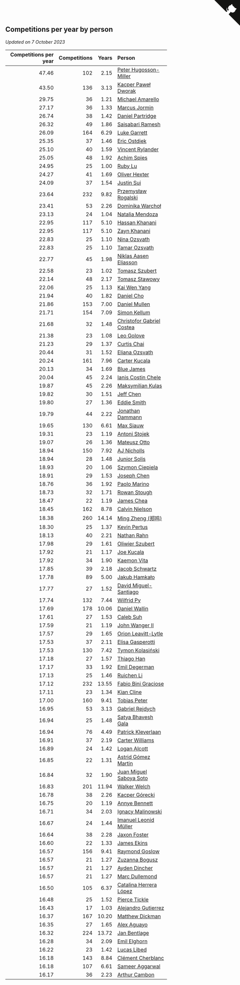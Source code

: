 ## Competitions per year by person

*Updated on  7 October 2023*

| Competitions per year | Competitions | Years | Person |
| ---: | ---: | ---: | :--- |
| 47.46 | 102 | 2.15 | [Peter Hugosson-Miller](https://www.worldcubeassociation.org/persons/2021HUGO01) |
| 43.50 | 136 | 3.13 | [Kacper Paweł Dworak](https://www.worldcubeassociation.org/persons/2020DWOR01) |
| 29.75 | 36 | 1.21 | [Michael Amarello](https://www.worldcubeassociation.org/persons/2022AMAR09) |
| 27.17 | 36 | 1.33 | [Marcus Jormin](https://www.worldcubeassociation.org/persons/2022JORM01) |
| 26.74 | 38 | 1.42 | [Daniel Partridge](https://www.worldcubeassociation.org/persons/2022PART02) |
| 26.32 | 49 | 1.86 | [Saisabari Ramesh](https://www.worldcubeassociation.org/persons/2021RAME01) |
| 26.09 | 164 | 6.29 | [Luke Garrett](https://www.worldcubeassociation.org/persons/2017GARR05) |
| 25.35 | 37 | 1.46 | [Eric Ostdiek](https://www.worldcubeassociation.org/persons/2022OSTD01) |
| 25.10 | 40 | 1.59 | [Vincent Rylander](https://www.worldcubeassociation.org/persons/2022RYLA01) |
| 25.05 | 48 | 1.92 | [Achim Spies](https://www.worldcubeassociation.org/persons/2021SPIE01) |
| 24.95 | 25 | 1.00 | [Ruby Lu](https://www.worldcubeassociation.org/persons/2022LURU01) |
| 24.27 | 41 | 1.69 | [Oliver Hexter](https://www.worldcubeassociation.org/persons/2022HEXT01) |
| 24.09 | 37 | 1.54 | [Justin Sui](https://www.worldcubeassociation.org/persons/2022SUIJ01) |
| 23.64 | 232 | 9.82 | [Przemysław Rogalski](https://www.worldcubeassociation.org/persons/2013ROGA02) |
| 23.41 | 53 | 2.26 | [Dominika Warchoł](https://www.worldcubeassociation.org/persons/2021WARC01) |
| 23.13 | 24 | 1.04 | [Natalia Mendoza](https://www.worldcubeassociation.org/persons/2022MEND24) |
| 22.95 | 117 | 5.10 | [Hassan Khanani](https://www.worldcubeassociation.org/persons/2018KHAN26) |
| 22.95 | 117 | 5.10 | [Zayn Khanani](https://www.worldcubeassociation.org/persons/2018KHAN28) |
| 22.83 | 25 | 1.10 | [Nina Ozsvath](https://www.worldcubeassociation.org/persons/2022OZSV03) |
| 22.83 | 25 | 1.10 | [Tamar Ozsvath](https://www.worldcubeassociation.org/persons/2022OZSV04) |
| 22.77 | 45 | 1.98 | [Niklas Aasen Eliasson](https://www.worldcubeassociation.org/persons/2021ELIA01) |
| 22.58 | 23 | 1.02 | [Tomasz Szubert](https://www.worldcubeassociation.org/persons/2022SZUB02) |
| 22.14 | 48 | 2.17 | [Tomasz Stawowy](https://www.worldcubeassociation.org/persons/2021STAW01) |
| 22.06 | 25 | 1.13 | [Kai Wen Yang](https://www.worldcubeassociation.org/persons/2022YANG19) |
| 21.94 | 40 | 1.82 | [Daniel Cho](https://www.worldcubeassociation.org/persons/2021CHOD01) |
| 21.86 | 153 | 7.00 | [Daniel Mullen](https://www.worldcubeassociation.org/persons/2016MULL04) |
| 21.71 | 154 | 7.09 | [Simon Kellum](https://www.worldcubeassociation.org/persons/2016KELL12) |
| 21.68 | 32 | 1.48 | [Christofor Gabriel Costea](https://www.worldcubeassociation.org/persons/2022COST03) |
| 21.38 | 23 | 1.08 | [Leo Golove](https://www.worldcubeassociation.org/persons/2022GOLO02) |
| 21.23 | 29 | 1.37 | [Curtis Chai](https://www.worldcubeassociation.org/persons/2022CHAI02) |
| 20.44 | 31 | 1.52 | [Eliana Ozsvath](https://www.worldcubeassociation.org/persons/2022OZSV01) |
| 20.24 | 161 | 7.96 | [Carter Kucala](https://www.worldcubeassociation.org/persons/2015KUCA01) |
| 20.13 | 34 | 1.69 | [Blue James](https://www.worldcubeassociation.org/persons/2022JAME01) |
| 20.04 | 45 | 2.24 | [Ianis Costin Chele](https://www.worldcubeassociation.org/persons/2021CHEL01) |
| 19.87 | 45 | 2.26 | [Maksymilian Kulas](https://www.worldcubeassociation.org/persons/2021KULA02) |
| 19.82 | 30 | 1.51 | [Jeff Chen](https://www.worldcubeassociation.org/persons/2022CHEN19) |
| 19.80 | 27 | 1.36 | [Eddie Smith](https://www.worldcubeassociation.org/persons/2022SMIT20) |
| 19.79 | 44 | 2.22 | [Jonathan Dammann](https://www.worldcubeassociation.org/persons/2021DAMM01) |
| 19.65 | 130 | 6.61 | [Max Siauw](https://www.worldcubeassociation.org/persons/2017SIAU02) |
| 19.31 | 23 | 1.19 | [Antoni Stojek](https://www.worldcubeassociation.org/persons/2022STOJ03) |
| 19.07 | 26 | 1.36 | [Mateusz Otto](https://www.worldcubeassociation.org/persons/2022OTTO01) |
| 18.94 | 150 | 7.92 | [AJ Nicholls](https://www.worldcubeassociation.org/persons/2015NICH04) |
| 18.94 | 28 | 1.48 | [Junior Solis](https://www.worldcubeassociation.org/persons/2022SOLI03) |
| 18.93 | 20 | 1.06 | [Szymon Ciepiela](https://www.worldcubeassociation.org/persons/2022CIEP01) |
| 18.91 | 29 | 1.53 | [Joseph Chen](https://www.worldcubeassociation.org/persons/2022CHEN16) |
| 18.76 | 36 | 1.92 | [Paolo Marino](https://www.worldcubeassociation.org/persons/2021MARI04) |
| 18.73 | 32 | 1.71 | [Rowan Stough](https://www.worldcubeassociation.org/persons/2022STOU01) |
| 18.47 | 22 | 1.19 | [James Chea](https://www.worldcubeassociation.org/persons/2022CHEA05) |
| 18.45 | 162 | 8.78 | [Calvin Nielson](https://www.worldcubeassociation.org/persons/2014NIEL03) |
| 18.38 | 260 | 14.14 | [Ming Zheng (郑鸣)](https://www.worldcubeassociation.org/persons/2009ZHEN11) |
| 18.30 | 25 | 1.37 | [Kevin Pertus](https://www.worldcubeassociation.org/persons/2022PERT01) |
| 18.13 | 40 | 2.21 | [Nathan Rahn](https://www.worldcubeassociation.org/persons/2021RAHN01) |
| 17.98 | 29 | 1.61 | [Oliwier Szubert](https://www.worldcubeassociation.org/persons/2022SZUB01) |
| 17.92 | 21 | 1.17 | [Joe Kucala](https://www.worldcubeassociation.org/persons/2022KUCA01) |
| 17.92 | 34 | 1.90 | [Kaemon Vita](https://www.worldcubeassociation.org/persons/2021VITA01) |
| 17.85 | 39 | 2.18 | [Jacob Schwartz](https://www.worldcubeassociation.org/persons/2021SCHW01) |
| 17.78 | 89 | 5.00 | [Jakub Hamkało](https://www.worldcubeassociation.org/persons/2018HAMK01) |
| 17.77 | 27 | 1.52 | [David Miguel-Santiago](https://www.worldcubeassociation.org/persons/2022MIGU02) |
| 17.74 | 132 | 7.44 | [Wilfrid Py](https://www.worldcubeassociation.org/persons/2016PYWI01) |
| 17.69 | 178 | 10.06 | [Daniel Wallin](https://www.worldcubeassociation.org/persons/2013WALL03) |
| 17.61 | 27 | 1.53 | [Caleb Suh](https://www.worldcubeassociation.org/persons/2022SUHC01) |
| 17.59 | 21 | 1.19 | [John Wanger II](https://www.worldcubeassociation.org/persons/2022WANG39) |
| 17.57 | 29 | 1.65 | [Orion Leavitt-Lytle](https://www.worldcubeassociation.org/persons/2022LEAV01) |
| 17.53 | 37 | 2.11 | [Elisa Gasperotti](https://www.worldcubeassociation.org/persons/2021GASP01) |
| 17.53 | 130 | 7.42 | [Tymon Kolasiński](https://www.worldcubeassociation.org/persons/2016KOLA02) |
| 17.18 | 27 | 1.57 | [Thiago Han](https://www.worldcubeassociation.org/persons/2022HANT01) |
| 17.17 | 33 | 1.92 | [Emil Degerman](https://www.worldcubeassociation.org/persons/2021DEGE01) |
| 17.13 | 25 | 1.46 | [Ruichen Li](https://www.worldcubeassociation.org/persons/2022LIRU02) |
| 17.12 | 232 | 13.55 | [Fabio Bini Graciose](https://www.worldcubeassociation.org/persons/2010GRAC02) |
| 17.11 | 23 | 1.34 | [Kian Cline](https://www.worldcubeassociation.org/persons/2022CLIN01) |
| 17.00 | 160 | 9.41 | [Tobias Peter](https://www.worldcubeassociation.org/persons/2014PETE03) |
| 16.95 | 53 | 3.13 | [Gabriel Rejdych](https://www.worldcubeassociation.org/persons/2020REJD01) |
| 16.94 | 25 | 1.48 | [Satya Bhavesh Gala](https://www.worldcubeassociation.org/persons/2022GALA03) |
| 16.94 | 76 | 4.49 | [Patrick Kleverlaan](https://www.worldcubeassociation.org/persons/2019KLEV01) |
| 16.91 | 37 | 2.19 | [Carter Williams](https://www.worldcubeassociation.org/persons/2021WILL06) |
| 16.89 | 24 | 1.42 | [Logan Alcott](https://www.worldcubeassociation.org/persons/2022ALCO02) |
| 16.85 | 22 | 1.31 | [Astrid Gómez Martin](https://www.worldcubeassociation.org/persons/2022MART26) |
| 16.84 | 32 | 1.90 | [Juan Miguel Saboya Soto](https://www.worldcubeassociation.org/persons/2021SOTO01) |
| 16.83 | 201 | 11.94 | [Walker Welch](https://www.worldcubeassociation.org/persons/2011WELC01) |
| 16.78 | 38 | 2.26 | [Kacper Górecki](https://www.worldcubeassociation.org/persons/2021GORE01) |
| 16.75 | 20 | 1.19 | [Annye Bennett](https://www.worldcubeassociation.org/persons/2022BENN11) |
| 16.71 | 34 | 2.03 | [Ignacy Malinowski](https://www.worldcubeassociation.org/persons/2021MALI02) |
| 16.67 | 24 | 1.44 | [Imanuel Leonid Müller](https://www.worldcubeassociation.org/persons/2022MULL02) |
| 16.64 | 38 | 2.28 | [Jaxon Foster](https://www.worldcubeassociation.org/persons/2021FOST01) |
| 16.60 | 22 | 1.33 | [James Ekins](https://www.worldcubeassociation.org/persons/2022EKIN01) |
| 16.57 | 156 | 9.41 | [Raymond Goslow](https://www.worldcubeassociation.org/persons/2014GOSL01) |
| 16.57 | 21 | 1.27 | [Zuzanna Bogusz](https://www.worldcubeassociation.org/persons/2022BOGU01) |
| 16.57 | 21 | 1.27 | [Ayden Dincher](https://www.worldcubeassociation.org/persons/2022DINC01) |
| 16.57 | 21 | 1.27 | [Marc Dullemond](https://www.worldcubeassociation.org/persons/2022DULL01) |
| 16.50 | 105 | 6.37 | [Catalina Herrera López](https://www.worldcubeassociation.org/persons/2017LOPE31) |
| 16.48 | 25 | 1.52 | [Pierce Tickle](https://www.worldcubeassociation.org/persons/2022TICK01) |
| 16.43 | 17 | 1.03 | [Alejandro Gutierrez](https://www.worldcubeassociation.org/persons/2022GUTI09) |
| 16.37 | 167 | 10.20 | [Matthew Dickman](https://www.worldcubeassociation.org/persons/2013DICK01) |
| 16.35 | 27 | 1.65 | [Alex Aguayo](https://www.worldcubeassociation.org/persons/2022AGUA01) |
| 16.32 | 224 | 13.72 | [Jan Bentlage](https://www.worldcubeassociation.org/persons/2010BENT01) |
| 16.28 | 34 | 2.09 | [Emil Elghorn](https://www.worldcubeassociation.org/persons/2021ELGH01) |
| 16.22 | 23 | 1.42 | [Lucas Libed](https://www.worldcubeassociation.org/persons/2022LIBE02) |
| 16.18 | 143 | 8.84 | [Clément Cherblanc](https://www.worldcubeassociation.org/persons/2014CHER05) |
| 16.18 | 107 | 6.61 | [Sameer Aggarwal](https://www.worldcubeassociation.org/persons/2017AGGA01) |
| 16.17 | 36 | 2.23 | [Arthur Cambon](https://www.worldcubeassociation.org/persons/2021CAMB01) |


<a href="https://github.com/jonatanklosko/wca_statistics" class="github-corner" aria-label="View source on Github"><svg width="80" height="80" viewBox="0 0 250 250" style="fill:#151513; color:#fff; position: absolute; top: 0; border: 0; right: 0;" aria-hidden="true"><path d="M0,0 L115,115 L130,115 L142,142 L250,250 L250,0 Z"></path><path d="M128.3,109.0 C113.8,99.7 119.0,89.6 119.0,89.6 C122.0,82.7 120.5,78.6 120.5,78.6 C119.2,72.0 123.4,76.3 123.4,76.3 C127.3,80.9 125.5,87.3 125.5,87.3 C122.9,97.6 130.6,101.9 134.4,103.2" fill="currentColor" style="transform-origin: 130px 106px;" class="octo-arm"></path><path d="M115.0,115.0 C114.9,115.1 118.7,116.5 119.8,115.4 L133.7,101.6 C136.9,99.2 139.9,98.4 142.2,98.6 C133.8,88.0 127.5,74.4 143.8,58.0 C148.5,53.4 154.0,51.2 159.7,51.0 C160.3,49.4 163.2,43.6 171.4,40.1 C171.4,40.1 176.1,42.5 178.8,56.2 C183.1,58.6 187.2,61.8 190.9,65.4 C194.5,69.0 197.7,73.2 200.1,77.6 C213.8,80.2 216.3,84.9 216.3,84.9 C212.7,93.1 206.9,96.0 205.4,96.6 C205.1,102.4 203.0,107.8 198.3,112.5 C181.9,128.9 168.3,122.5 157.7,114.1 C157.9,116.9 156.7,120.9 152.7,124.9 L141.0,136.5 C139.8,137.7 141.6,141.9 141.8,141.8 Z" fill="currentColor" class="octo-body"></path></svg></a><style>.github-corner:hover .octo-arm{animation:octocat-wave 560ms ease-in-out}@keyframes octocat-wave{0%,100%{transform:rotate(0)}20%,60%{transform:rotate(-25deg)}40%,80%{transform:rotate(10deg)}}@media (max-width:500px){.github-corner:hover .octo-arm{animation:none}.github-corner .octo-arm{animation:octocat-wave 560ms ease-in-out}}</style>
